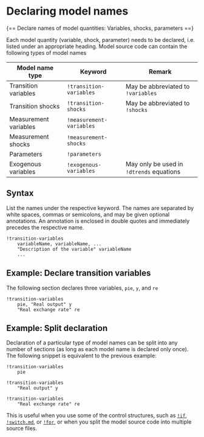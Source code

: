 # Declaring model names

{== Declare names of model quantities: Variables, shocks, parameters ==}

Each model quantity (variable, shock, parameter) needs to be declared, i.e.
listed under an appropriate heading. Model source code can contain the following types of model names

Model name type | Keyword | Remark
---|---|---
Transition variables | `!transition-variables` | May be abbreviated to `!variables`
Transition shocks | `!transition-shocks` | May be abbreviated to `!shocks`
Measurement variables | `!measurement-variables` | 
Measurement shocks | `!measurement-shocks` | 
Parameters | `!parameters` |
Exogenous variables | `!exogenous-variables` | May only be used in `!dtrends` equations


## Syntax

List the names under the respective keyword. The names are
separated by white spaces, commas or semicolons, and may be given
optional annotations. An annotation is enclosed in double quotes and
immediately precedes the respective name.

    !transition-variables
        variableName, variableName, ...
        "Description of the variable" variableName
        ...


## Example: Declare transition variables

The following section declares three variables, `pie`, `y`, and `re`

```iris
!transition-variables
    pie, "Real output" y
    "Real exchange rate" re
```


## Example: Split declaration

Declaration of a particular type of model names can be split into any
number of sections (as long as each model name is declared only once). The
following snippet is equivalent to the previous example:

```iris
!transition-variables
    pie

!transition-variables
    "Real output" y

!transition-variables
    "Real exchange rate" re
```

This is useful when you use some of the control structures, such as
[`!if`](!if.md), [`!switch.md`](!switch.md), or [`!for`](!for.md), or when you
split the model source code into multiple source files.

